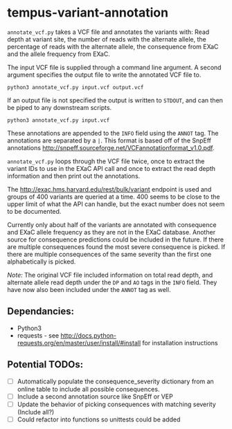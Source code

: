 # tempus-variant-annotation

`annotate_vcf.py` takes a VCF file and annotates the variants with: Read depth at variant site, the number of reads with the alternate allele, the percentage of reads with the alternate allele, the consequence from EXaC and the allele frequency from EXaC. 

The input VCF file is supplied through a command line argument. A second argument specifies the output file to write the annotated VCF file to.
```shell
python3 annotate_vcf.py input.vcf output.vcf
```

If an output file is not specified the output is written to `STDOUT`, and can then be piped to any downstream scripts.
```shell
python3 annotate_vcf.py input.vcf
```

These annotations are appended to the `INFO` field using the `ANNOT` tag. The annotations are separated by a `|`. This format is based off of the SnpEff annotations http://snpeff.sourceforge.net/VCFannotationformat_v1.0.pdf. 

`annotate_vcf.py` loops through the VCF file twice, once to extract the variant IDs to use in the EXaC API call and once to extract the read depth information and then print out the annotations.

The http://exac.hms.harvard.edu/rest/bulk/variant endpoint is used and groups of 400 variants are queried at a time. 400 seems to be close to the upper limit of what the API can handle, but the exact number does not seem to be documented. 

Currently only about half of the variants are annotated with consequence and EXaC allele frequency as they are not in the EXaC database. Another source for consequence predictions could be included in the future.
If there are multiple consequences found the most severe consequence is picked. If there are multiple consequences of the same severity than the first one alphabetically is picked. 

*Note:* The original VCF file included information on total read depth, and alternate allele read depth under the `DP` and `AO` tags in the `INFO` field. They have now also been included under the `ANNOT` tag as well. 

Dependancies:  
-------------- 
* Python3  
* requests - see http://docs.python-requests.org/en/master/user/install/#install for installation instructions  

Potential TODOs:
--------------------
- [ ] Automatically populate the consequence_severity dictionary from an online table to include all possible consequences.  
- [ ] Include a second annotation source like SnpEff or VEP  
- [ ] Update the behavior of picking consequences with matching severity (Include all?)  
- [ ] Could refactor into functions so unittests could be added  
